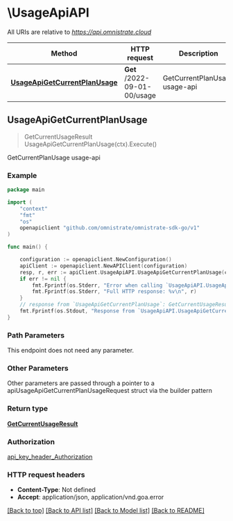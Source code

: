# \UsageApiAPI

All URIs are relative to *https://api.omnistrate.cloud*

Method | HTTP request | Description
------------- | ------------- | -------------
[**UsageApiGetCurrentPlanUsage**](UsageApiAPI.md#UsageApiGetCurrentPlanUsage) | **Get** /2022-09-01-00/usage | GetCurrentPlanUsage usage-api



## UsageApiGetCurrentPlanUsage

> GetCurrentUsageResult UsageApiGetCurrentPlanUsage(ctx).Execute()

GetCurrentPlanUsage usage-api

### Example

```go
package main

import (
	"context"
	"fmt"
	"os"
	openapiclient "github.com/omnistrate/omnistrate-sdk-go/v1"
)

func main() {

	configuration := openapiclient.NewConfiguration()
	apiClient := openapiclient.NewAPIClient(configuration)
	resp, r, err := apiClient.UsageApiAPI.UsageApiGetCurrentPlanUsage(context.Background()).Execute()
	if err != nil {
		fmt.Fprintf(os.Stderr, "Error when calling `UsageApiAPI.UsageApiGetCurrentPlanUsage``: %v\n", err)
		fmt.Fprintf(os.Stderr, "Full HTTP response: %v\n", r)
	}
	// response from `UsageApiGetCurrentPlanUsage`: GetCurrentUsageResult
	fmt.Fprintf(os.Stdout, "Response from `UsageApiAPI.UsageApiGetCurrentPlanUsage`: %v\n", resp)
}
```

### Path Parameters

This endpoint does not need any parameter.

### Other Parameters

Other parameters are passed through a pointer to a apiUsageApiGetCurrentPlanUsageRequest struct via the builder pattern


### Return type

[**GetCurrentUsageResult**](GetCurrentUsageResult.md)

### Authorization

[api_key_header_Authorization](../README.md#api_key_header_Authorization)

### HTTP request headers

- **Content-Type**: Not defined
- **Accept**: application/json, application/vnd.goa.error

[[Back to top]](#) [[Back to API list]](../README.md#documentation-for-api-endpoints)
[[Back to Model list]](../README.md#documentation-for-models)
[[Back to README]](../README.md)

